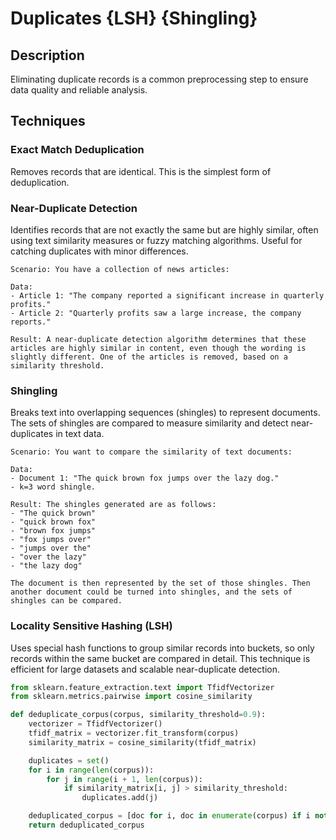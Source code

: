 # Duplicates {LSH} {Shingling}

## Description

Eliminating duplicate records is a common preprocessing step to ensure data quality and reliable analysis.

## Techniques

### Exact Match Deduplication

Removes records that are identical. This is the simplest form of deduplication.

### Near-Duplicate Detection

Identifies records that are not exactly the same but are highly similar, often using text similarity measures or fuzzy matching algorithms.
Useful for catching duplicates with minor differences.

```text
Scenario: You have a collection of news articles:

Data:
- Article 1: "The company reported a significant increase in quarterly profits."
- Article 2: "Quarterly profits saw a large increase, the company reports."

Result: A near-duplicate detection algorithm determines that these articles are highly similar in content, even though the wording is slightly different. One of the articles is removed, based on a similarity threshold.
```

### Shingling

Breaks text into overlapping sequences (shingles) to represent documents. The sets of shingles are compared to measure similarity and detect near-duplicates in text data.

```text
Scenario: You want to compare the similarity of text documents:

Data:
- Document 1: "The quick brown fox jumps over the lazy dog."
- k=3 word shingle.

Result: The shingles generated are as follows:
- "The quick brown"
- "quick brown fox"
- "brown fox jumps"
- "fox jumps over"
- "jumps over the"
- "over the lazy"
- "the lazy dog"

The document is then represented by the set of those shingles. Then another document could be turned into shingles, and the sets of shingles can be compared.
```

### Locality Sensitive Hashing (LSH)

Uses special hash functions to group similar records into buckets, so only records within the same bucket are compared in detail. This technique is efficient for large datasets and scalable near-duplicate detection.

```python
from sklearn.feature_extraction.text import TfidfVectorizer
from sklearn.metrics.pairwise import cosine_similarity

def deduplicate_corpus(corpus, similarity_threshold=0.9):
    vectorizer = TfidfVectorizer()
    tfidf_matrix = vectorizer.fit_transform(corpus)
    similarity_matrix = cosine_similarity(tfidf_matrix)

    duplicates = set()
    for i in range(len(corpus)):
        for j in range(i + 1, len(corpus)):
            if similarity_matrix[i, j] > similarity_threshold:
                duplicates.add(j)

    deduplicated_corpus = [doc for i, doc in enumerate(corpus) if i not in duplicates]
    return deduplicated_corpus
```
